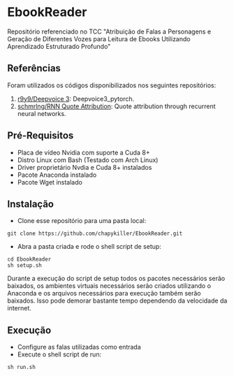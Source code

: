 # EbookReader
Repositório referenciado no TCC "Atribuição de Falas a Personagens e Geração de Diferentes Vozes para Leitura de Ebooks Utilizando Aprendizado Estruturado Profundo"

## Referências

Foram utilizados os códigos disponibilizados nos seguintes repositórios:

1. [r9y9/Deepvoice 3](https://github.com/r9y9/deepvoice3_pytorch): Deepvoice3_pytorch.
2. [schmrlng/RNN Quote Attribution](https://github.com/schmrlng/RNNQuoteAttribution): Quote attribution through recurrent neural networks.

## Pré-Requisitos

- Placa de vídeo Nvidia com suporte a Cuda 8+
- Distro Linux com Bash (Testado com Arch Linux)
- Driver proprietário Nvdia e Cuda 8+ instalados
- Pacote Anaconda instalado
- Pacote Wget instalado

## Instalação

- Clone esse repositório para uma pasta local:
```
git clone https://github.com/chapykiller/EbookReader.git
```
- Abra a pasta criada e rode o shell script de setup:
```
cd EbookReader
sh setup.sh
```
Durante a execução do script de setup todos os pacotes necessários serão baixados, os ambientes virtuais necessários serão criados utilizando o Anaconda e os arquivos necessários para execução também serão baixados. Isso pode demorar bastante tempo dependendo da velocidade da internet.


## Execução

- Configure as falas utilizadas como entrada
- Execute o shell script de run:
```
sh run.sh
```
